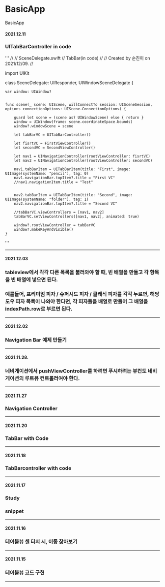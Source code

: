 # BasicApp
BasicApp  
#### 2021.12.11
### UITabBarController in code
'''
//
//  SceneDelegate.swift
//  TabBar(in code)
//
//  Created by 순진이 on 2021/12/09.
//

import UIKit

class SceneDelegate: UIResponder, UIWindowSceneDelegate {

    var window: UIWindow?


    func scene(_ scene: UIScene, willConnectTo session: UISceneSession, options connectionOptions: UIScene.ConnectionOptions) {

        guard let scene = (scene as? UIWindowScene) else { return }
        window = UIWindow(frame: scene.coordinateSpace.bounds)
        window?.windowScene = scene
        
        let tabBarVC = UITabBarController()
        
        let fisrtVC = FirstViewController()
        let secondVC = SecondViewController()
        
        let nav1 = UINavigationController(rootViewController: fisrtVC)
        let nav2 = UINavigationController(rootViewController: secondVC)
        
        nav1.tabBarItem = UITabBarItem(title: "First", image: UIImage(systemName: "pencil"), tag: 0)
        nav1.navigationBar.topItem?.title = "First VC"
        //nav1.navigationItem.title = "Test"
        
        
        nav2.tabBarItem = UITabBarItem(title: "Second", image: UIImage(systemName: "folder"), tag: 1)
        nav2.navigationBar.topItem?.title = "Second VC"
        
        //tabBarVC.viewControllers = [nav1, nav2]
        tabBarVC.setViewControllers([nav1, nav2], animated: true)
        
        window?.rootViewController = tabBarVC
        window?.makeKeyAndVisible()
    }

'''


---
#### 2021.12.03  
### tableview에서 각각 다른 목록을 불러와야 할 때, 빈 배열을 만들고 각 항목을 빈 배열에 넣으면 된다.  
### 예를들어, 프리미엄 피자 / 슈퍼시드 피자 / 클래식 피자를 각각 누르면, 해당 도우 피자 목록이 나와야 한다면, 각 피자들을 배열로 만들어 그 배열을 indexPath.row로 부르면 된다.  
---
#### 2021.12.02  
### Navigation Bar 예제 만들기  
---
#### 2021.11.28. 
### 네비게이션에서 pushViewController를 하려면 푸시하려는 뷰컨도 네비게이션의 루트뷰 컨트롤러여야 한다.  
---
#### 2021.11.27  
### Navigation Controller  
---
#### 2021.11.20  
### TabBar with Code  
---
#### 2021.11.18  
### TabBarcontroller with code
---
#### 2021.11.17  
### Study
### snippet
---
#### 2021.11.16  
### 테이블뷰 셀 터치 시, 이동 찾아보기  
---
#### 2021.11.15  
### 테이블뷰 코드 구현
---
